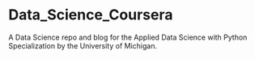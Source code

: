# Data_Science_Coursera
A Data Science repo and blog for the Applied Data Science with Python Specialization by the University of Michigan.
